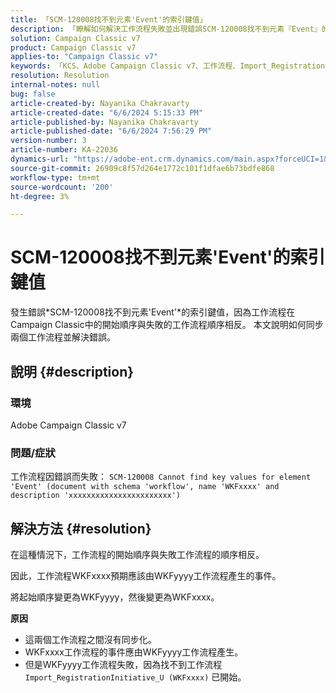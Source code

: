 ```yaml
---
title: 「SCM-120008找不到元素'Event'的索引鍵值」
description: 「瞭解如何解決工作流程失敗並出現錯誤SCM-120008找不到元素『Event』的索引鍵值的Campaign Classic問題」
solution: Campaign Classic v7
product: Campaign Classic v7
applies-to: "Campaign Classic v7"
keywords: 「KCS、Adobe Campaign Classic v7、工作流程、Import_RegistrationInitiative_U、錯誤、疑難排解、ACC、尋找、金鑰值、SCM-120008」
resolution: Resolution
internal-notes: null
bug: false
article-created-by: Nayanika Chakravarty
article-created-date: "6/6/2024 5:15:33 PM"
article-published-by: Nayanika Chakravarty
article-published-date: "6/6/2024 7:56:29 PM"
version-number: 3
article-number: KA-22036
dynamics-url: "https://adobe-ent.crm.dynamics.com/main.aspx?forceUCI=1&pagetype=entityrecord&etn=knowledgearticle&id=fd68fe5e-2824-ef11-840a-00224809adb3"
source-git-commit: 26909c8f57d264e1772c101f1dfae6b73bdfe868
workflow-type: tm+mt
source-wordcount: '200'
ht-degree: 3%

---
```


# SCM-120008找不到元素&#39;Event&#39;的索引鍵值


發生錯誤*SCM-120008找不到元素&#39;Event&#39;*的索引鍵值，因為工作流程在Campaign Classic中的開始順序與失敗的工作流程順序相反。 本文說明如何同步兩個工作流程並解決錯誤。

## 說明 {#description}


### <b>環境</b>

Adobe Campaign Classic v7

### <b>問題/症狀</b>

工作流程因錯誤而失敗：
`SCM-120008 Cannot find key values for element 'Event' (document with schema 'workflow', name 'WKFxxxx' and description 'xxxxxxxxxxxxxxxxxxxxxxx')`

## 解決方法 {#resolution}


在這種情況下，工作流程的開始順序與失敗工作流程的順序相反。

因此，工作流程WKFxxxx預期應該由WKFyyyy工作流程產生的事件。

將起始順序變更為WKFyyyy，然後變更為WKFxxxx。

<b>原因</b>

- 這兩個工作流程之間沒有同步化。
- WKFxxxx工作流程的事件應由WKFyyyy工作流程產生。
- 但是WKFyyyy工作流程失敗，因為找不到工作流程 `Import_RegistrationInitiative_U (WKFxxxx)` 已開始。



